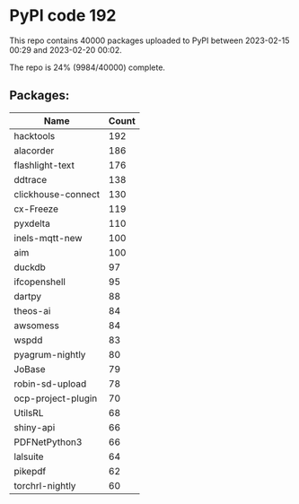 # PyPI code 192

This repo contains 40000 packages uploaded to PyPI between 
2023-02-15 00:29 and 2023-02-20 00:02.

The repo is 24% (9984/40000) complete.

## Packages:

| Name  | Count |
| ----- | ----- |
| hacktools | 192 |
| alacorder | 186 |
| flashlight-text | 176 |
| ddtrace | 138 |
| clickhouse-connect | 130 |
| cx-Freeze | 119 |
| pyxdelta | 110 |
| inels-mqtt-new | 100 |
| aim | 100 |
| duckdb | 97 |
| ifcopenshell | 95 |
| dartpy | 88 |
| theos-ai | 84 |
| awsomess | 84 |
| wspdd | 83 |
| pyagrum-nightly | 80 |
| JoBase | 79 |
| robin-sd-upload | 78 |
| ocp-project-plugin | 70 |
| UtilsRL | 68 |
| shiny-api | 66 |
| PDFNetPython3 | 66 |
| lalsuite | 64 |
| pikepdf | 62 |
| torchrl-nightly | 60 |



